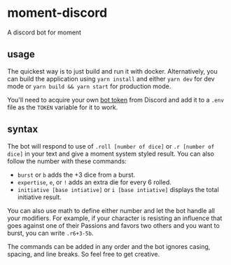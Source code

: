 # moment-discord

A discord bot for moment

## usage

The quickest way is to just build and run it with docker. Alternatively, you can build the application using `yarn install` and either `yarn dev` for dev mode or `yarn build && yarn start` for production mode.

You'll need to acquire your own [bot token](https://www.writebots.com/discord-bot-token/#:~:text=A%20Discord%20Bot%20Token%20is,generate%20a%20Discord%20Bot%20Token.) from Discord and add it to a `.env` file as the `TOKEN` variable for it to work.

## syntax

The bot will respond to use of `.roll [number of dice]` or `.r [number of dice]` in your text and give a moment system styled result. You can also follow the number with these commands:

- `burst` or `b` adds the +3 dice from a burst.
- `expertise`, `e`, or `!` adds an extra die for every 6 rolled.
- `initiative [base intiative]` or `i [base intiative]` displays the total initiative result.

You can also use math to define either number and let the bot handle all your modifiers. For example, if your character is resisting an influence that goes against one of their Passions and favors two others and you want to burst, you can write `.r6+3-5b`.

The commands can be added in any order and the bot ignores casing, spacing, and line breaks. So feel free to get creative.
